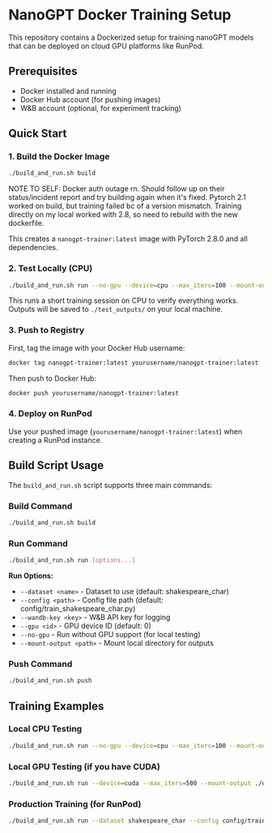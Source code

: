 # NanoGPT Docker Training Setup

This repository contains a Dockerized setup for training nanoGPT models that can be deployed on cloud GPU platforms like RunPod.

## Prerequisites

- Docker installed and running
- Docker Hub account (for pushing images)
- W&B account (optional, for experiment tracking)

## Quick Start

### 1. Build the Docker Image

```bash
./build_and_run.sh build
```

NOTE TO SELF: Docker auth outage rn. Should follow up on their status/incident report and try building again when it's fixed. Pytorch 2.1 worked on build, but training failed bc of a version mismatch. Training directly on my local worked with 2.8, so need to rebuild with the new dockerfile.

This creates a `nanogpt-trainer:latest` image with PyTorch 2.8.0 and all dependencies.

### 2. Test Locally (CPU)

```bash
./build_and_run.sh run --no-gpu --device=cpu --max_iters=100 --mount-output ./test_outputs
```

This runs a short training session on CPU to verify everything works. Outputs will be saved to `./test_outputs/` on your local machine.

### 3. Push to Registry

First, tag the image with your Docker Hub username:

```bash
docker tag nanogpt-trainer:latest yourusername/nanogpt-trainer:latest
```

Then push to Docker Hub:

```bash
docker push yourusername/nanogpt-trainer:latest
```

### 4. Deploy on RunPod

Use your pushed image (`yourusername/nanogpt-trainer:latest`) when creating a RunPod instance.

## Build Script Usage

The `build_and_run.sh` script supports three main commands:

### Build Command
```bash
./build_and_run.sh build
```

### Run Command
```bash
./build_and_run.sh run [options...]
```

**Run Options:**
- `--dataset <name>` - Dataset to use (default: shakespeare_char)
- `--config <path>` - Config file path (default: config/train_shakespeare_char.py)
- `--wandb-key <key>` - W&B API key for logging
- `--gpu <id>` - GPU device ID (default: 0)
- `--no-gpu` - Run without GPU support (for local testing)
- `--mount-output <path>` - Mount local directory for outputs

### Push Command
```bash
./build_and_run.sh push
```

## Training Examples

### Local CPU Testing
```bash
./build_and_run.sh run --no-gpu --device=cpu --max_iters=100 --mount-output ./test_outputs
```

### Local GPU Testing (if you have CUDA)
```bash
./build_and_run.sh run --device=cuda --max_iters=500 --mount-output ./outputs
```

### Production Training (for RunPod)
```bash
./build_and_run.sh run --dataset shakespeare_char --config config/train_shakespeare_char.py --wandb-key YOUR_KEY --max_iters=5000
```
